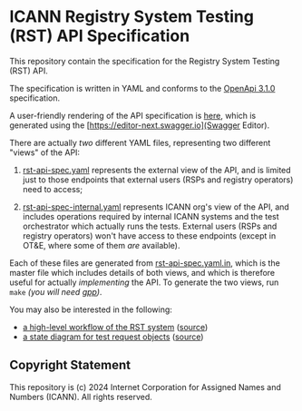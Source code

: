 # ICANN Registry System Testing (RST) API Specification

This repository contain the specification for the Registry System Testing (RST)
API.

The specification is written in YAML and conforms to the [OpenApi
3.1.0](https://spec.openapis.org/oas/latest.html) specification.

A user-friendly rendering of the API specification is [here](rst-ap-spec.html),
which is generated using the [https://editor-next.swagger.io](Swagger Editor).

There are actually *two* different YAML files, representing two different
"views" of the API:

1. [rst-api-spec.yaml](https://icann.github.io/rst-api-spec/rst-api-spec.html)
   represents the external view of the API, and is limited just to those
   endpoints that external users (RSPs and registry operators) need to access;

2. [rst-api-spec-internal.yaml](https://icann.github.io/rst-api-spec/rst-api-spec-internal.html)
   represents ICANN org's view of the API, and includes operations required by
   internal ICANN systems and the test orchestrator which actually runs the
   tests. External users (RSPs and registry operators) won't have access to
   these endpoints (except in OT&E, where some of them *are* available).

Each of these files are generated from
[rst-api-spec.yaml.in](rst-api-spec.yaml.in), which is the master file which
includes details of both views, and which is therefore useful for actually
*implementing* the API. To generate the two views, run `make` *(you will need
[gpp](https://files.nothingisreal.com/software/gpp/gpp.html))*.

You may also be interested in the following:

* [a high-level workflow of the RST system](https://icann.github.io/rst-api-spec/etc/workflow.svg) ([source](etc/workflow.mmd))
* [a state diagram for test request objects](test-object-state-machine.svg) ([source](etc/test-object-state-machine.mmd))

## Copyright Statement

This repository is (c) 2024 Internet Corporation for Assigned Names and Numbers
(ICANN). All rights reserved.
